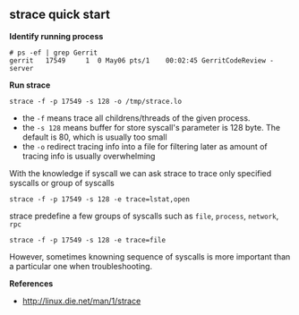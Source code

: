 ## strace quick start

**Identify running process**

    # ps -ef | grep Gerrit
    gerrit   17549     1  0 May06 pts/1    00:02:45 GerritCodeReview -server
    
    
**Run strace**

    strace -f -p 17549 -s 128 -o /tmp/strace.lo

* the `-f` means trace all childrens/threads of the given process.
* the `-s 128` means buffer for store syscall's parameter is 128 byte. The default is 80, which is usually too small
* the `-o` redirect tracing info into a file for filtering later as amount of tracing info is usually overwhelming

With the knowledge if syscall we can ask strace to trace only specified syscalls or group of syscalls

    strace -f -p 17549 -s 128 -e trace=lstat,open
    
strace predefine a few groups of syscalls such as `file`, `process`, `network`, `rpc`

    strace -f -p 17549 -s 128 -e trace=file

However, sometimes knowning sequence of syscalls is more important than a particular one when troubleshooting.

**References**

* http://linux.die.net/man/1/strace
